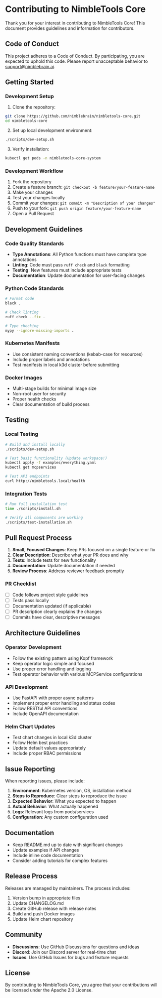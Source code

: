 # Contributing to NimbleTools Core

Thank you for your interest in contributing to NimbleTools Core! This document provides guidelines and information for contributors.

## Code of Conduct

This project adheres to a Code of Conduct. By participating, you are expected to uphold this code. Please report unacceptable behavior to support@nimblebrain.ai.

## Getting Started

### Development Setup

1. Clone the repository:

```bash
git clone https://github.com/nimblebrain/nimbletools-core.git
cd nimbletools-core
```

2. Set up local development environment:

```bash
./scripts/dev-setup.sh
```

3. Verify installation:

```bash
kubectl get pods -n nimbletools-core-system
```

### Development Workflow

1. Fork the repository
2. Create a feature branch: `git checkout -b feature/your-feature-name`
3. Make your changes
4. Test your changes locally
5. Commit your changes: `git commit -m "Description of your changes"`
6. Push to your fork: `git push origin feature/your-feature-name`
7. Open a Pull Request

## Development Guidelines

### Code Quality Standards

- **Type Annotations**: All Python functions must have complete type annotations
- **Linting**: Code must pass `ruff check` and `black` formatting
- **Testing**: New features must include appropriate tests
- **Documentation**: Update documentation for user-facing changes

### Python Code Standards

```bash
# Format code
black .

# Check linting
ruff check --fix .

# Type checking
mypy --ignore-missing-imports .
```

### Kubernetes Manifests

- Use consistent naming conventions (kebab-case for resources)
- Include proper labels and annotations
- Test manifests in local k3d cluster before submitting

### Docker Images

- Multi-stage builds for minimal image size
- Non-root user for security
- Proper health checks
- Clear documentation of build process

## Testing

### Local Testing

```bash
# Build and install locally
./scripts/dev-setup.sh

# Test basic functionality (Update workspace!)
kubectl apply -f examples/everything.yaml
kubectl get mcpservices

# Test API endpoints
curl http://nimbletools.local/health
```

### Integration Tests

```bash
# Run full installation test
time ./scripts/install.sh

# Verify all components are working
./scripts/test-installation.sh
```

## Pull Request Process

1. **Small, Focused Changes**: Keep PRs focused on a single feature or fix
2. **Clear Description**: Describe what your PR does and why
3. **Tests**: Include tests for new functionality
4. **Documentation**: Update documentation if needed
5. **Review Process**: Address reviewer feedback promptly

### PR Checklist

- [ ] Code follows project style guidelines
- [ ] Tests pass locally
- [ ] Documentation updated (if applicable)
- [ ] PR description clearly explains the changes
- [ ] Commits have clear, descriptive messages

## Architecture Guidelines

### Operator Development

- Follow the existing pattern using Kopf framework
- Keep operator logic simple and focused
- Use proper error handling and logging
- Test operator behavior with various MCPService configurations

### API Development

- Use FastAPI with proper async patterns
- Implement proper error handling and status codes
- Follow RESTful API conventions
- Include OpenAPI documentation

### Helm Chart Updates

- Test chart changes in local k3d cluster
- Follow Helm best practices
- Update default values appropriately
- Include proper RBAC permissions

## Issue Reporting

When reporting issues, please include:

1. **Environment**: Kubernetes version, OS, installation method
2. **Steps to Reproduce**: Clear steps to reproduce the issue
3. **Expected Behavior**: What you expected to happen
4. **Actual Behavior**: What actually happened
5. **Logs**: Relevant logs from pods/services
6. **Configuration**: Any custom configuration used

## Documentation

- Keep README.md up to date with significant changes
- Update examples if API changes
- Include inline code documentation
- Consider adding tutorials for complex features

## Release Process

Releases are managed by maintainers. The process includes:

1. Version bump in appropriate files
2. Update CHANGELOG.md
3. Create GitHub release with release notes
4. Build and push Docker images
5. Update Helm chart repository

## Community

- **Discussions**: Use GitHub Discussions for questions and ideas
- **Discord**: Join our Discord server for real-time chat
- **Issues**: Use GitHub Issues for bugs and feature requests

## License

By contributing to NimbleTools Core, you agree that your contributions will be licensed under the Apache 2.0 License.

